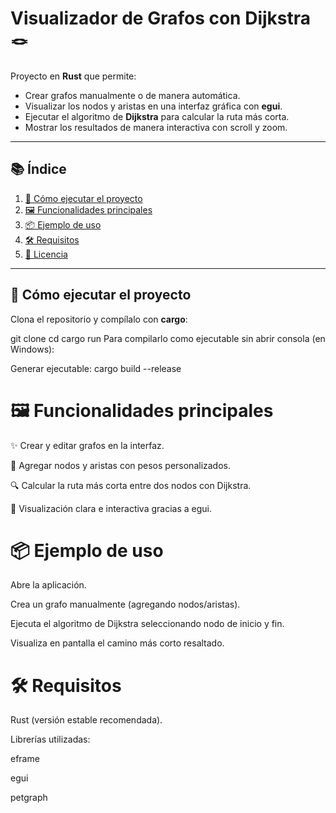 # Visualizador de Grafos con Dijkstra 🪢

Proyecto en **Rust** que permite:

- Crear grafos manualmente o de manera automática.  
- Visualizar los nodos y aristas en una interfaz gráfica con **egui**.  
- Ejecutar el algoritmo de **Dijkstra** para calcular la ruta más corta.  
- Mostrar los resultados de manera interactiva con scroll y zoom.  

---

## 📚 Índice

1. [🚀 Cómo ejecutar el proyecto](#-cómo-ejecutar-el-proyecto)  
2. [🖼️ Funcionalidades principales](#️-funcionalidades-principales)  
3. [📦 Ejemplo de uso](#-ejemplo-de-uso)  
4. [🛠️ Requisitos](#️-requisitos)  
5. [📄 Licencia](#-licencia)  

---

## 🚀 Cómo ejecutar el proyecto

Clona el repositorio y compílalo con **cargo**:

git clone <repo>
cd <repo>
cargo run
Para compilarlo como ejecutable sin abrir consola (en Windows):

Generar ejecutable:
cargo build --release 
# 🖼️ Funcionalidades principales
✨ Crear y editar grafos en la interfaz.

📝 Agregar nodos y aristas con pesos personalizados.

🔍 Calcular la ruta más corta entre dos nodos con Dijkstra.

🎨 Visualización clara e interactiva gracias a egui.

# 📦 Ejemplo de uso
Abre la aplicación.

Crea un grafo manualmente (agregando nodos/aristas).

Ejecuta el algoritmo de Dijkstra seleccionando nodo de inicio y fin.

Visualiza en pantalla el camino más corto resaltado.

# 🛠️ Requisitos
Rust (versión estable recomendada).

Librerías utilizadas:

eframe

egui

petgraph
